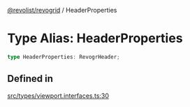 [@revolist/revogrid](README.md) / HeaderProperties

# Type Alias: HeaderProperties

```ts
type HeaderProperties: RevogrHeader;
```

## Defined in

[src/types/viewport.interfaces.ts:30](https://github.com/revolist/revogrid/blob/a649ddca5a4a20f5f68ee92610066873d77a049a/src/types/viewport.interfaces.ts#L30)
